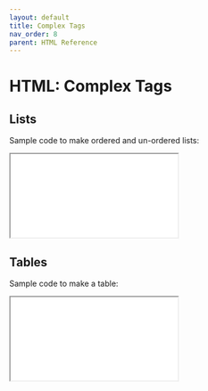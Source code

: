 ```yaml
---
layout: default
title: Complex Tags
nav_order: 8
parent: HTML Reference
---
```


# HTML: Complex Tags

## Lists
Sample code to make ordered and un-ordered lists:
<iframe src="//codepen.io/vanwars/embed/RRwvaX/?theme-id=18654&default-tab=html,result" allowfullscreen="true" class="codepen-frame"></iframe>



## Tables
Sample code to make a table:
<iframe src="//codepen.io/vanwars/embed/mEdvRd/?theme-id=18654&default-tab=html,result" allowfullscreen="true" class="codepen-frame"></iframe>
